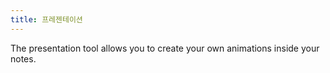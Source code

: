 ```yaml
---
title: 프레젠테이션
---
```


The presentation tool allows you to create your own animations inside your notes.
